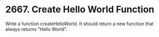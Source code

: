 # 2667. Create Hello World Function

Write a function createHelloWorld. It should return a new function that always returns "Hello World".
